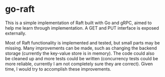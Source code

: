 # go-raft
This is a simple implementation of Raft built with Go and gRPC, aimed to help me learn through implementation. A GET and PUT interface is exposed externally.

Most of Raft functionality is implemented and tested, but small parts may be missing. Many improvements can be made, such as changing the backend storage (currently the key-value store is in memory). The code could also be cleaned up and more tests could be written (concurrency tests could be more reliable, currently I am not completely sure they are correct). Given time, I would try to accomplish these improvements.
